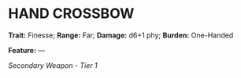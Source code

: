 ﻿# HAND CROSSBOW

**Trait:** Finesse; **Range:** Far; **Damage:** d6+1 phy; **Burden:** One-Handed

**Feature:** —

*Secondary Weapon - Tier 1*
